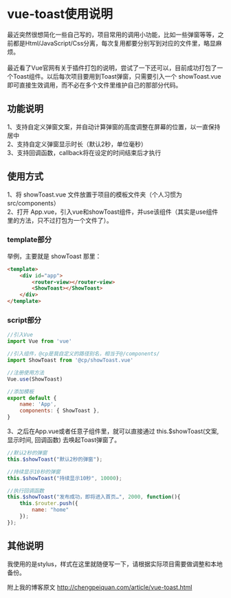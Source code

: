 vue-toast使用说明
===

最近突然很想简化一些自己写的，项目常用的调用小功能，比如一些弹窗等等，之前都是Html/JavaScript/Css分离，每次复用都要分别写到对应的文件里，略显麻烦。
<br><br>
最近看了Vue官网有关于插件打包的说明，尝试了一下还可以，目前成功打包了一个Toast组件。以后每次项目要用到Toast弹窗，只需要引入一个 showToast.vue 即可直接生效调用，而不必在多个文件里维护自己的那部分代码。

## 功能说明
1、支持自定义弹窗文案，并自动计算弹窗的高度调整在屏幕的位置，以一直保持居中<br>
2、支持自定义弹窗显示时长（默认2秒，单位毫秒）<br>
3、支持回调函数，callback将在设定的时间结束后才执行<br>

## 使用方式
1、将 showToast.vue 文件放置于项目的模板文件夹（个人习惯为 src/components）<br>
2、打开 App.vue，引入vue和showToast组件，并use该组件（其实是use组件里的方法，只不过打包为一个文件了）。<br>

### template部分
举例，主要就是 showToast 那里：<br>
```html
<template>
	<div id="app">
		<router-view></router-view>
		<ShowToast></ShowToast>
	</div>
</template>
```

### script部分
```JavaScript
//引入Vue
import Vue from 'vue'

//引入组件，@cp是我自定义的路径别名，相当于@/components/
import ShowToast from '@cp/showToast.vue'

//注册使用方法
Vue.use(ShowToast)

//添加模板
export default {
	name: 'App',
	components: { ShowToast },
}
```

3、之后在App.vue或者任意子组件里，就可以直接通过 this.$showToast(文案, 显示时间, 回调函数) 去唤起Toast弹窗了。
```JavaScript
//默认2秒的弹窗
this.$showToast("默认2秒的弹窗");

//持续显示10秒的弹窗
this.$showToast("持续显示10秒", 10000);

//执行回调函数
this.$showToast("发布成功，即将进入首页…", 2000, function(){
	this.$router.push({
		name: "home"
	});
});
```

## 其他说明
我使用的是stylus，样式在这里就随便写一下，请根据实际项目需要做调整和本地备份。

附上我的博客原文 http://chengpeiquan.com/article/vue-toast.html